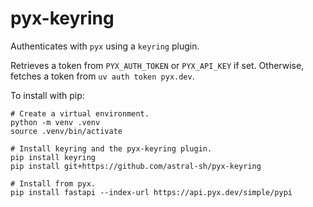 # pyx-keyring

Authenticates with `pyx` using a `keyring` plugin.

Retrieves a token from `PYX_AUTH_TOKEN` or `PYX_API_KEY` if set. Otherwise, fetches a token from `uv auth token pyx.dev`.

To install with pip:

```
# Create a virtual environment.
python -m venv .venv
source .venv/bin/activate

# Install keyring and the pyx-keyring plugin.
pip install keyring
pip install git+https://github.com/astral-sh/pyx-keyring

# Install from pyx.
pip install fastapi --index-url https://api.pyx.dev/simple/pypi
```
